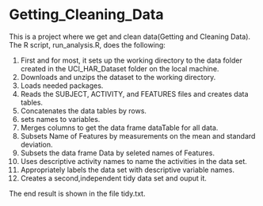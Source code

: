 # Getting_Cleaning_Data
This is a project where we get and clean data(Getting and Cleaning Data). The R script, run_analysis.R, does the following:

1. First and for most, it sets up the working directory to the data folder created in the UCI_HAR_Dataset folder on the local machine.
2. Downloads and unzips the dataset to the working directory.
3. Loads needed packages.
4. Reads the SUBJECT, ACTIVITY, and FEATURES files and creates data tables.
5. Concatenates the data tables by rows.
6. sets names to variables.
7. Merges columns to get the data frame dataTable for all data.
8. Subsets Name of Features by measurements on the mean and standard deviation.
9. Subsets the data frame Data by seleted names of Features.
10. Uses descriptive activity names to name the activities in the data set.
11. Appropriately labels the data set with descriptive variable names.
12. Creates a second,independent tidy data set and ouput it.

The end result is shown in the file tidy.txt.
